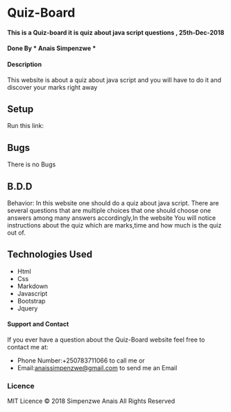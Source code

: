 # Quiz-Board
#### This is a Quiz-board it is quiz about java script questions , 25th-Dec-2018
####  Done By * Anais Simpenzwe *
#### Description
 This website is about a quiz about java script and you will have to do it and discover your marks right away
## Setup
Run this link:
## Bugs
There is no Bugs
## B.D.D
Behavior: In this website one should do a quiz about java script. There are several questions that are multiple choices that one should choose one answers among many answers accordingly,In the website You will notice instructions about the quiz which are marks,time and how much is the quiz out of.
## Technologies Used 
* Html
* Css
* Markdown
* Javascript
* Bootstrap
* Jquery
#### Support and Contact
If you ever have a question about the Quiz-Board website feel free to contact me at:
* Phone Number:+250783711066 to call me or
* Email:anaissimpenzwe@gmail.com to send me an Email
### Licence
MIT Licence
© 2018 Simpenzwe Anais All Rights Reserved
